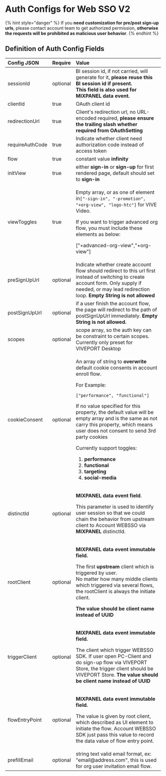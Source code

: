 # Auth Configs for Web SSO V2

{% hint style="danger" %}
If you **need customization for pre/post sign-up urls**, please contact account team to get authorized permission, **otherwise the requests will be prohibited as malicious user behavior**.
{% endhint %}

## Definition of Auth Config Fields

<table>
  <thead>
    <tr>
      <th style="text-align:left">Config JSON</th>
      <th style="text-align:left">Require</th>
      <th style="text-align:left">Value</th>
    </tr>
  </thead>
  <tbody>
    <tr>
      <td style="text-align:left">sessionId</td>
      <td style="text-align:left">optional</td>
      <td style="text-align:left">BI session id, if not carried, will generate for it, <b>please reuse this BI session id if present.<br />This field is also used for MIXPANEL data event.</b>
      </td>
    </tr>
    <tr>
      <td style="text-align:left">clientId</td>
      <td style="text-align:left">true</td>
      <td style="text-align:left">OAuth client id</td>
    </tr>
    <tr>
      <td style="text-align:left">redirectionUrl</td>
      <td style="text-align:left">true</td>
      <td style="text-align:left">Client&apos;s redirection url, no URL-encoded required, <b>please ensure the trailing slash whether required from OAuthSetting</b>
      </td>
    </tr>
    <tr>
      <td style="text-align:left">requireAuthCode</td>
      <td style="text-align:left">true</td>
      <td style="text-align:left">Indicate whether client need authorization code instead of access token</td>
    </tr>
    <tr>
      <td style="text-align:left">flow</td>
      <td style="text-align:left">true</td>
      <td style="text-align:left">constant value <b>infinity</b>
      </td>
    </tr>
    <tr>
      <td style="text-align:left">initView</td>
      <td style="text-align:left">true</td>
      <td style="text-align:left">either <b>sign-in</b> or <b>sign-up</b> for first rendered page, default should
        set to <b>sign-in</b>
      </td>
    </tr>
    <tr>
      <td style="text-align:left">viewToggles</td>
      <td style="text-align:left">true</td>
      <td style="text-align:left">
        <p>Empty array, or as one of element in<code>[&quot;-sign-in&quot;, &quot;-promotion&quot;, &quot;+org-view&quot;, &quot;logo-htc&quot;]</code> for
          VIVE Video.</p>
        <p>If you want to trigger advanced org flow, you must include these elements
          as below:</p>
        <p>[&quot;+advanced-org-view&quot;,&quot;+org-view&quot;]</p>
      </td>
    </tr>
    <tr>
      <td style="text-align:left">preSignUpUrl</td>
      <td style="text-align:left">optional</td>
      <td style="text-align:left">Indicate whether create account flow should redirect to this url first
        instead of switching to create account form. Only supply if needed, or
        may lead redirection loop. <b>Empty String is not allowed</b>
      </td>
    </tr>
    <tr>
      <td style="text-align:left">postSignUpUrl</td>
      <td style="text-align:left">optional</td>
      <td style="text-align:left">if a user finish the account flow, the page will redirect to the path
        of postSignUpUrl immediately. <b>Empty String is not allowed.</b>
      </td>
    </tr>
    <tr>
      <td style="text-align:left">scopes</td>
      <td style="text-align:left">optional</td>
      <td style="text-align:left">scope array, so the auth key can be constraint to certain scopes. Currently
        only preset for VIVEPORT Desktop</td>
    </tr>
    <tr>
      <td style="text-align:left">cookieConsent</td>
      <td style="text-align:left">optional</td>
      <td style="text-align:left">
        <p>An array of string to <b>overwrite </b>default cookie consents in account
          enroll flow.</p>
        <p></p>
        <p>For Example:
          <br />
        </p>
        <p><code>[&quot;performance&quot;, &quot;functional&quot;]</code>
        </p>
        <p></p>
        <p>If no value specified for this property, the default value will be empty
          array and is the same as not carry this property, which means user does
          not consent to send 3rd party cookies</p>
        <p></p>
        <p>Currently support toggles:
          <br />
        </p>
        <ol>
          <li><b>performance</b>
          </li>
          <li><b>functional</b>
          </li>
          <li><b>targeting</b>
          </li>
          <li><b>social-media</b>
          </li>
        </ol>
      </td>
    </tr>
    <tr>
      <td style="text-align:left">distinctId</td>
      <td style="text-align:left">optional</td>
      <td style="text-align:left">
        <p><b>MIXPANEL data event field</b>.</p>
        <p>This parameter is used to identify user session so that we could chain
          the behavior from upstream client to Account WEBSSO via <b>MIXPANEL </b>distinctId.</p>
      </td>
    </tr>
    <tr>
      <td style="text-align:left">rootClient</td>
      <td style="text-align:left">optional</td>
      <td style="text-align:left">
        <p><b>MIXPANEL data event immutable field. </b>
        </p>
        <p>The first <b>upstream </b>client which is triggered by user.
          <br />No matter how many middle clients which triggered via several flows, the
          rootClient is always the initiate client.</p>
        <p><b>The value should be client name instead of UUID</b>
        </p>
      </td>
    </tr>
    <tr>
      <td style="text-align:left">triggerClient</td>
      <td style="text-align:left">optional</td>
      <td style="text-align:left">
        <p><b>MIXPANEL data event immutable field. </b>
        </p>
        <p>The client which trigger WEBSSO SDK. If user open PC-Client and do sign-up
          flow via VIVEPORT Store, the trigger client should be VIVEPORT Store. <b>The value should be client name instead of UUID</b>
        </p>
      </td>
    </tr>
    <tr>
      <td style="text-align:left">flowEntryPoint</td>
      <td style="text-align:left">optional</td>
      <td style="text-align:left">
        <p><b>MIXPANEL data event immutable field. </b>
        </p>
        <p>The value is given by root client, which described as UI element to initiate
          the flow. Account WEBSSO SDK just pass this value to record the data value
          of flow entry point.</p>
      </td>
    </tr>
    <tr>
      <td style="text-align:left">prefillEmail</td>
      <td style="text-align:left">optional</td>
      <td style="text-align:left">string text valid email format, ex: &quot;email@address.com&quot;, this
        is used for org user invitation email flow.</td>
    </tr>
  </tbody>
</table>